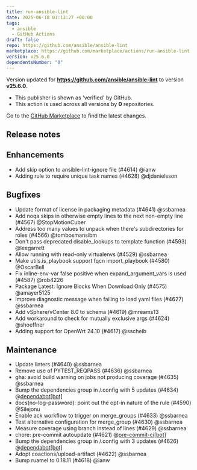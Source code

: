 ```yaml
---
title: run-ansible-lint
date: 2025-06-18 01:13:27 +00:00
tags:
  - ansible
  - GitHub Actions
draft: false
repo: https://github.com/ansible/ansible-lint
marketplace: https://github.com/marketplace/actions/run-ansible-lint
version: v25.6.0
dependentsNumber: "0"
---
```



Version updated for **https://github.com/ansible/ansible-lint** to version **v25.6.0**.
- This publisher is shown as 'verified' by GitHub.
- This action is used across all versions by **0** repositories.

Go to the [GitHub Marketplace](https://github.com/marketplace/actions/run-ansible-lint) to find the latest changes.

## Release notes

## Enhancements

- Add skip option to ansible-lint-ignore file (#4614) @ianw
- Adding rule to require unique task names (#4628) @djdanielsson

## Bugfixes

- Update format of license in packaging metadata (#4641) @ssbarnea
- Add noqa skips in otherwise empty lines to the next non-empty line (#4567) @StopMotionCuber
- Address too many values to unpack when there's subdirectories for roles (#4566) @tombosmansibm
- Don't pass deprecated disable_lookups to template function (#4593) @leegarrett
- Allow running with read-only virtualenvs (#4529) @ssbarnea
- Make utils.is_playbook support fqcn import_playbook (#4580) @OscarBell
- Fix inline-env-var false positive when expand_argument_vars is used (#4587) @rob4226
- Package Latest: Ignore Blocks When Download Only (#4575) @amayer5125
- Improve diagnostic message when failing to load yaml files (#4627) @ssbarnea
- Add vSphere/vCenter 8.0 to schema (#4619) @mreams13
- Add workaround to check for mutually exclusive args (#4624) @shoeffner
- Adding support for OpenWrt 24.10 (#4617) @sscheib

## Maintenance

- Update linters (#4640) @ssbarnea
- Remove use of PYTEST_REQPASS (#4636) @ssbarnea
- gha: avoid build warning on jobs not producing coverage (#4635) @ssbarnea
- Bump the dependencies group in /.config with 5 updates (#4634) @[dependabot[bot]](https://github.com/apps/dependabot)
- docs(no-log-password): point out the opt-in nature of the rule (#4590) @Silejonu
- Enable ack workflow to trigger on merge_groups (#4633) @ssbarnea
- Test alternative configuration for merge_group (#4630) @ssbarnea
- Measure coverage using branch instead of lines (#4629) @ssbarnea
- chore: pre-commit autoupdate (#4621) @[pre-commit-ci[bot]](https://github.com/apps/pre-commit-ci)
- Bump the dependencies group in /.config with 3 updates (#4626) @[dependabot[bot]](https://github.com/apps/dependabot)
- Adopt coactions/upload-artifact (#4622) @ssbarnea
- Bump ruamel to 0.18.11 (#4618) @ianw

